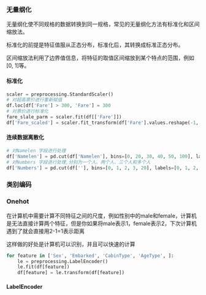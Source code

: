 ### 无量纲化
无量纲化使不同规格的数据转换到同一规格，常见的无量纲化方法有标准化和区间缩放法。

标准化的前提是特征值服从正态分布，标准化后，其转换成标准正态分布。

区间缩放法利用了边界值信息，将特征的取值区间缩放到某个特点的范围，例如[0, 1]等。
#### 标准化
```python
scaler = preprocessing.StandardScaler()
# 对超高票价进行重新赋值
df.loc[df['Fare'] > 300, 'Fare'] = 300
# 对票价进行标准化
fare_slale_parm = scaler.fit(df[['Fare']])
df['Fare_scaled'] = scaler.fit_transform(df['Fare'].values.reshape(-1, 1), fare_slale_parm)
```




#### 连续数据离散化
```python
# 对Namelen 字段进行处理
df['Namelen'] = pd.cut(df['Namelen'], bins=[0, 20, 30, 40, 50, 100], labels=[0, 1, 2, 3, 4])
# 对Numbers 字段进行处理,分别为一个人、两个人、三个人和多个人
df['Numbers'] = pd.cut(df[''], bins=[0, 1, 2, 3, 20], labels=[0, 1, 2, 3])
```

### 类别编码
### Onehot
在计算机中需要计算不同特征之间的尺度，例如性别中的male和female，计算机是无法直接计算两个特征，但是你如果将male表示1，female表示2，下次计算机遇到了就会直接用2-1=1表示距离

这样做的好处是计算机可以识别，并且可以快速的计算
```python
for feature in ['Sex', 'Embarked', 'CabinType', 'AgeType', ]:
    le = preprocessing.LabelEncoder()
    le.fit(df[feature])
    df[feature] = le.transform(df[feature])
```

#### LabelEncoder
```python

```


#### 
```python

```

#### 
```python

```

#### 
```python

```

